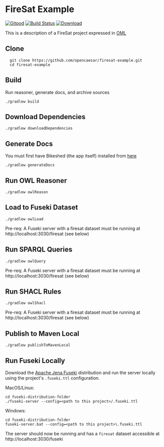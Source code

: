 # FireSat Example

[![Gitpod](https://img.shields.io/badge/gitpod-open-blue?logo=gitpod)](https://gitpod.io/#https://github.com/opencaesar/firesat-example) 
[![Build Status](https://travis-ci.org/opencaesar/firesat-example.svg?branch=master)](https://travis-ci.org/opencaesar/firesat-example)
[ ![Download](https://api.bintray.com/packages/opencaesar/firesat-example/firesat-example/images/download.svg) ](https://bintray.com/opencaesar/firesat-example/firesat-example/_latestVersion)

This is a description of a FireSat project expressed in [OML](https://github.com/opencaesar/oml)

## Clone
```
  git clone https://github.com/opencaesar/firesat-example.git
  cd firesat-example
```

## Build
Run reasoner, generate docs, and archive sources
```
./gradlew build
```

## Download Dependencies
```
./gradlew downloadDependencies
```

## Generate Docs
You must first have Bikeshed (the app itself) installed from [here](https://tabatkins.github.io/bikeshed/#install-final)
```
./gradlew generateDocs
```

## Run OWL Reasoner
```
./gradlew owlReason
```

## Load to Fuseki Dataset
```
./gradlew owlLoad
```
Pre-req: A Fuseki server with a firesat dataset must be running at http://localhost:3030/firesat (see below)  

## Run SPARQL Queries
```
./gradlew owlQuery
```
Pre-req: A Fuseki server with a firesat dataset must be running at http://localhost:3030/firesat (see below)  

## Run SHACL Rules
```
./gradlew owlShacl
```
Pre-req: A Fuseki server with a firesat dataset must be running at http://localhost:3030/firesat (see below) 

## Publish to Maven Local
```
./gradlew publishToMavenLocal
```

## Run Fuseki Locally
Download the [Apache Jena Fuseki](https://jena.apache.org/download/index.cgi) distribution and run the server locally using the project's `.fuseki.ttl` configuration.

MacOS/Linux:
```
cd fuseki-distribution-folder
./fuseki-server --config=<path to this project>/.fuseki.ttl
```
Windows:
```
cd fuseki-distribution-folder
fuseki-server.bat --config=<path to this project>\.fuseki.ttl
```
The server should now be running and has a `firesat` dataset accessible at http://localhost:3030/fuseki
